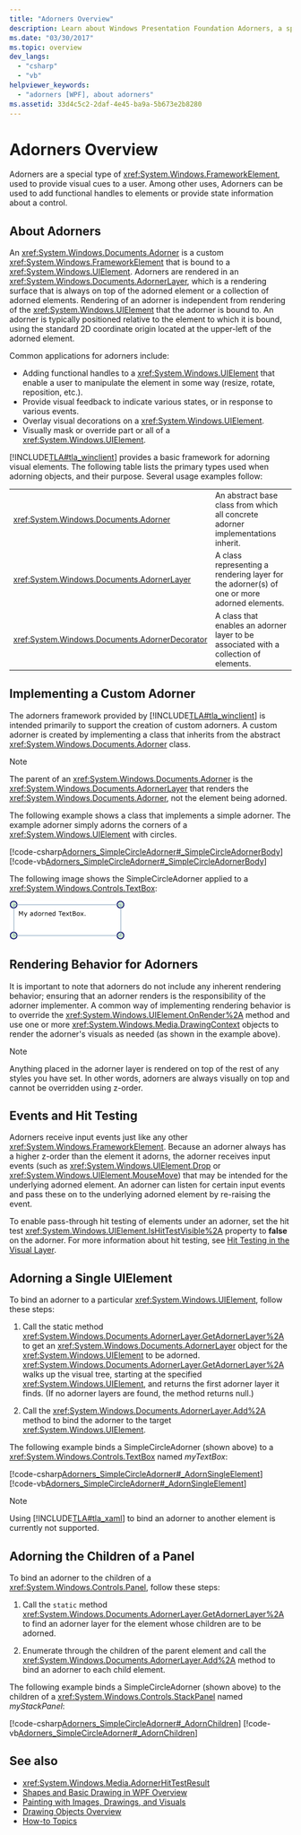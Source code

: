 ```yaml
---
title: "Adorners Overview"
description: Learn about Windows Presentation Foundation Adorners, a special type of FrameworkElement that provides cues to a user, such as functional handles for elements.
ms.date: "03/30/2017"
ms.topic: overview
dev_langs:
  - "csharp"
  - "vb"
helpviewer_keywords:
  - "adorners [WPF], about adorners"
ms.assetid: 33d4c5c2-2daf-4e45-ba9a-5b673e2b8280
---
```

# Adorners Overview

Adorners are a special type of <xref:System.Windows.FrameworkElement>, used to provide visual cues to a user. Among other uses, Adorners can be used to add functional handles to elements or provide state information about a control.

## About Adorners

An <xref:System.Windows.Documents.Adorner> is a custom <xref:System.Windows.FrameworkElement> that is bound to a <xref:System.Windows.UIElement>. Adorners are rendered in an <xref:System.Windows.Documents.AdornerLayer>, which is a rendering surface that is always on top of the adorned element or a collection of adorned elements. Rendering of an adorner is independent from rendering of the <xref:System.Windows.UIElement> that the adorner is bound to. An adorner is typically positioned relative to the element to which it is bound, using the standard 2D coordinate origin located at the upper-left of the adorned element.

Common applications for adorners include:

- Adding functional handles to a <xref:System.Windows.UIElement> that enable a user to manipulate the element in some way (resize, rotate, reposition, etc.).
- Provide visual feedback to indicate various states, or in response to various events.
- Overlay visual decorations on a <xref:System.Windows.UIElement>.
- Visually mask or override part or all of a <xref:System.Windows.UIElement>.

[!INCLUDE[TLA#tla_winclient](../../../includes/tlasharptla-winclient-md.md)] provides a basic framework for adorning visual elements. The following table lists the primary types used when adorning objects, and their purpose. Several usage examples follow:

|||
|-|-|
|<xref:System.Windows.Documents.Adorner>|An abstract base class from which all concrete adorner implementations inherit.|
|<xref:System.Windows.Documents.AdornerLayer>|A class representing a rendering layer for the adorner(s) of one or more adorned elements.|
|<xref:System.Windows.Documents.AdornerDecorator>|A class that enables an adorner layer to be associated with a collection of elements.|

## Implementing a Custom Adorner

The adorners framework provided by [!INCLUDE[TLA#tla_winclient](../../../includes/tlasharptla-winclient-md.md)] is intended primarily to support the creation of custom adorners. A custom adorner is created by implementing a class that inherits from the abstract <xref:System.Windows.Documents.Adorner> class.

> [!NOTE]
> The parent of an <xref:System.Windows.Documents.Adorner> is the <xref:System.Windows.Documents.AdornerLayer> that renders the <xref:System.Windows.Documents.Adorner>, not the element being adorned.

The following example shows a class that implements a simple adorner. The example adorner simply adorns the corners of a <xref:System.Windows.UIElement> with circles.

[!code-csharp[Adorners_SimpleCircleAdorner#_SimpleCircleAdornerBody](~/samples/snippets/csharp/VS_Snippets_Wpf/Adorners_SimpleCircleAdorner/CSharp/Window1.xaml.cs#_simplecircleadornerbody)]
[!code-vb[Adorners_SimpleCircleAdorner#_SimpleCircleAdornerBody](~/samples/snippets/visualbasic/VS_Snippets_Wpf/Adorners_SimpleCircleAdorner/VisualBasic/Window1.xaml.vb#_simplecircleadornerbody)]
  
The following image shows the SimpleCircleAdorner applied to a <xref:System.Windows.Controls.TextBox>:

![Screenshot that shows an adorned text box.](./media/adorners-overview/simplecircleadorner-textbox.png)

## Rendering Behavior for Adorners

It is important to note that adorners do not include any inherent rendering behavior; ensuring that an adorner renders is the responsibility of the adorner implementer. A common way of implementing rendering behavior is to override the <xref:System.Windows.UIElement.OnRender%2A> method and use one or more <xref:System.Windows.Media.DrawingContext> objects to render the adorner's visuals as needed (as shown in the example above).

> [!NOTE]
> Anything placed in the adorner layer is rendered on top of the rest of any styles you have set. In other words, adorners are always visually on top and cannot be overridden using z-order.

## Events and Hit Testing

Adorners receive input events just like any other <xref:System.Windows.FrameworkElement>.  Because an adorner always has a higher z-order than the element it adorns, the adorner receives input events (such as <xref:System.Windows.UIElement.Drop> or <xref:System.Windows.UIElement.MouseMove>) that may be intended for the underlying adorned element.  An adorner can listen for certain input events and pass these on to the underlying adorned element by re-raising the event.

To enable pass-through hit testing of elements under an adorner, set the hit test <xref:System.Windows.UIElement.IsHitTestVisible%2A> property to **false** on the adorner.  For more information about hit testing, see [Hit Testing in the Visual Layer](../graphics-multimedia/hit-testing-in-the-visual-layer.md).

## Adorning a Single UIElement

To bind an adorner to a particular <xref:System.Windows.UIElement>, follow these steps:

1. Call the static method <xref:System.Windows.Documents.AdornerLayer.GetAdornerLayer%2A> to get an <xref:System.Windows.Documents.AdornerLayer> object for the <xref:System.Windows.UIElement> to be adorned. <xref:System.Windows.Documents.AdornerLayer.GetAdornerLayer%2A> walks up the visual tree, starting at the specified <xref:System.Windows.UIElement>, and returns the first adorner layer it finds. (If no adorner layers are found, the method returns null.)

2. Call the <xref:System.Windows.Documents.AdornerLayer.Add%2A> method to bind the adorner to the target <xref:System.Windows.UIElement>.

 The following example binds a SimpleCircleAdorner (shown above) to a <xref:System.Windows.Controls.TextBox> named *myTextBox*:

 [!code-csharp[Adorners_SimpleCircleAdorner#_AdornSingleElement](~/samples/snippets/csharp/VS_Snippets_Wpf/Adorners_SimpleCircleAdorner/CSharp/Window1.xaml.cs#_adornsingleelement)]
 [!code-vb[Adorners_SimpleCircleAdorner#_AdornSingleElement](~/samples/snippets/visualbasic/VS_Snippets_Wpf/Adorners_SimpleCircleAdorner/VisualBasic/Window1.xaml.vb#_adornsingleelement)]

> [!NOTE]
> Using [!INCLUDE[TLA#tla_xaml](../../../includes/tlasharptla-xaml-md.md)] to bind an adorner to another element is currently not supported.

## Adorning the Children of a Panel

To bind an adorner to the children of a <xref:System.Windows.Controls.Panel>, follow these steps:

1. Call the `static` method <xref:System.Windows.Documents.AdornerLayer.GetAdornerLayer%2A> to find an adorner layer for the element whose children are to be adorned.

2. Enumerate through the children of the parent element and call the <xref:System.Windows.Documents.AdornerLayer.Add%2A> method to bind an adorner to each child element.

The following example binds a SimpleCircleAdorner (shown above) to the children of a <xref:System.Windows.Controls.StackPanel> named *myStackPanel*:

[!code-csharp[Adorners_SimpleCircleAdorner#_AdornChildren](~/samples/snippets/csharp/VS_Snippets_Wpf/Adorners_SimpleCircleAdorner/CSharp/Window1.xaml.cs#_adornchildren)]
[!code-vb[Adorners_SimpleCircleAdorner#_AdornChildren](~/samples/snippets/visualbasic/VS_Snippets_Wpf/Adorners_SimpleCircleAdorner/VisualBasic/Window1.xaml.vb#_adornchildren)]

## See also

- <xref:System.Windows.Media.AdornerHitTestResult>
- [Shapes and Basic Drawing in WPF Overview](../graphics-multimedia/shapes-and-basic-drawing-in-wpf-overview.md)
- [Painting with Images, Drawings, and Visuals](../graphics-multimedia/painting-with-images-drawings-and-visuals.md)
- [Drawing Objects Overview](../graphics-multimedia/drawing-objects-overview.md)
- [How-to Topics](adorners-how-to-topics.md)

